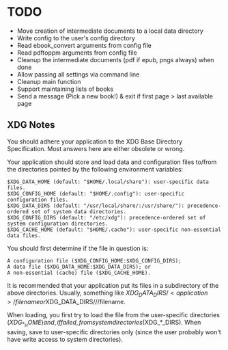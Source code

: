 # TODO

-   Move creation of intermediate documents to a local data directory
-   Write config to the user's config directory
-   Read ebook_convert arguments from config file
-   Read pdftoppm arguments from config file
-   Cleanup the intermediate documents (pdf if epub, pngs always) when done
-   Allow passing all settings via command line
-   Cleanup main function
-   Support maintaining lists of books
-   Send a message (Pick a new book!) & exit if first page > last available page

## XDG Notes

You should adhere your application to the XDG Base Directory Specification. Most answers here are either obsolete or wrong.

Your application should store and load data and configuration files to/from the directories pointed by the following environment variables:

    $XDG_DATA_HOME (default: "$HOME/.local/share"): user-specific data files.
    $XDG_CONFIG_HOME (default: "$HOME/.config"): user-specific configuration files.
    $XDG_DATA_DIRS (default: "/usr/local/share/:/usr/share/"): precedence-ordered set of system data directories.
    $XDG_CONFIG_DIRS (default: "/etc/xdg"): precedence-ordered set of system configuration directories.
    $XDG_CACHE_HOME (default: "$HOME/.cache"): user-specific non-essential data files.

You should first determine if the file in question is:

    A configuration file ($XDG_CONFIG_HOME:$XDG_CONFIG_DIRS);
    A data file ($XDG_DATA_HOME:$XDG_DATA_DIRS); or
    A non-essential (cache) file ($XDG_CACHE_HOME).

It is recommended that your application put its files in a subdirectory of the above directories. Usually, something like $XDG_DATA_DIRS/<application>/filename or$XDG_DATA_DIRS/<vendor>/<application>/filename.

When loading, you first try to load the file from the user-specific directories ($XDG_*_HOME) and, if failed, from system directories ($XDG\_\*\_DIRS). When saving, save to user-specific directories only (since the user probably won't have write access to system directories).
